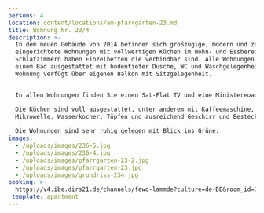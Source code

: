 ```yaml
---
persons: 4
location: content/locations/am-pfarrgarten-23.md
title: Wohnung Nr. 23/4
description: >-
  In dem neuen Gebäude von 2014 befinden sich großzügige, modern und zeitlos
  eingerichtete Wohnungen mit vollwertigen Küchen im Wohn- und Essbereich. Die
  Schlafzimmern haben Einzelbetten die verbindbar sind. Alle Wohnungen sind mit
  einem Bad ausgestattet mit bodentiefer Dusche, WC und Waschgelegenheit. Jede
  Wohnung verfügt über eigenen Balkon mit Sitzgelegenheit.


  In allen Wohnungen finden Sie einen Sat-Flat TV und eine Ministereoanlage.  

  Die Küchen sind voll ausgestattet, unter anderem mit Kaffeemaschine,
  Mikrowelle, Wasserkocher, Töpfen und ausreichend Geschirr und Besteck.  
    
  Die Wohnungen sind sehr ruhig gelegen mit Blick ins Grüne.
images:
  - /uploads/images/236-5.jpg
  - /uploads/images/236-4.jpg
  - /uploads/images/pfarrgarten-23-2.jpg
  - /uploads/images/pfarrgarten-23.jpg
  - /uploads/images/grundriss-234.jpg
booking: >-
  https://v4.ibe.dirs21.de/channels/fewo-lammde?culture=de-DE&room_id=104926&los=3
_template: apartment
---
```


